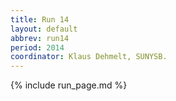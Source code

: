 ```yaml
---
title: Run 14
layout: default
abbrev: run14
period: 2014
coordinator: Klaus Dehmelt, SUNYSB.
---
```

{% include run_page.md %}
